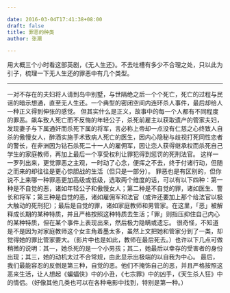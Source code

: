 ```yaml
---

date: 2016-03-04T17:41:38+08:00
draft: false
title: 罪恶的种类
author: 张潮

---
```




用大概三个小时看这部英剧，《无人生还》。不去吐槽有多少不合理之处，只以此为引子，梳理一下无人生还的罪恶中有几个类型。

-------

一对不存在的夫妇将人请到岛中别墅，与世隔绝之后一个个死亡，死亡的过程与民谣的暗示想通，直至无人生还。一个典型的密闭空间内连环杀人事件，最后却给人一种正义得到伸张的感觉。
但其实什么是正义，故事中的每一个人都有不同程度的罪恶。飙车致人死亡而不反悔的年轻公子，杀死前雇主以获取遗产的管家夫妇，发现妻子与下属通奸而杀死下属的将军，言必称上帝却一点没有仁慈之心终致人自杀的傲慢女人，醉酒实施手术致病人死亡的医生，因内心隐秘与歧视打死同性恋者的警长，在非洲因为钻石杀死二十一人的雇佣军，因让恋人获得继承权而杀死自己学生的家庭教师，再加上最后一个享受权利让罪犯得到惩罚的死刑法官。
这样一一罗列出来，更觉罪恶之主观，一时动了心念，便挥之不去，终于付诸行动，但随之而来的却往往是更心惊胆战的生活（但只是一部分）。
罪恶也是有区别的，但你说不上来哪一种罪恶更加高级或低级，选取两个维度的话，可以有以下四种：第一种是不自觉的恶，诸如年轻公子和傲慢女人；第二种是不自觉的罪，诸如医生、警长和将军；第三种是自觉的恶，诸如雇佣军和法官（或许还要加上那个给法官以极大触动的死刑犯）；最后是自觉的罪，诸如家庭教师和男管家。在这里，「恶」被解释成长期的某种特质，并且严格按照这种特质去生活；「罪」则指压抑住自己内心的某种特质，但在某个事件上表现出来，然后极力隐瞒或遗忘。
很奇怪，不知道是不是因为对家庭教师这个女主角着墨太多，虽然上文把她和管家分到了一类，却觉得她的罪比管家要大。（影片中也是如此，教师在最后死去。）也许以下几点可做稍微的说明：其一，她杀死的是一个小男孩；其二，她最后以幸存的受害者的身份出现；其三，她的动机太过不合常规，由此显示出极端的以自我为中心。
最后，我们最能容忍的反倒是第三种，自觉的恶。他们不掩饰自己的恶，并且严格按照这恶来生活，让人想起《蝙蝠侠》中的小丑，《七宗罪》中的凶手，《天生杀人狂》中的情侣。（好像其他几类也可以在各种电影中找到，特别是第一种。）